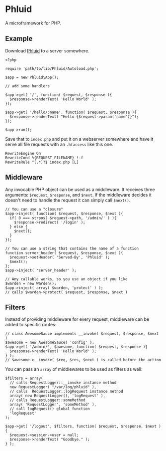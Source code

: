Phluid
======

A microframework for PHP.

Example
-------

Download [Phluid][] to a server somewhere. 

    <?php
    
    require 'path/to/lib/Phluid/Autoload.php';
        
    $app = new Phluid\App();
    
    // add some handlers
    
    $app->get( '/', function( $request, $response ){
      $response->renderText( 'Hello World' );
    });
    
    $app->get( '/hello/:name', function( $request, $response ){
      $response->renderText( "Hello {$request->param('name')}");
    });
    
    $app->run();
    
    
Save that to `index.php` and put it on a webserver somewhere and have it serve all file
requests with an `.htaccess` like this one.

    RewriteEngine On
    RewriteCond %{REQUEST_FILENAME} !-f
    RewriteRule ^(.*)?$ index.php [L]

[Phluid]: https://github.com/beaucollins/phluid-php/tarball/master "phluid-php master tarball"

Middleware
--------------

Any invocable PHP object can be used as a middleware. It receives three
arguments: `$request`, `$response`, and `$next`. If the middleware decides it
doesn't need to handle the request it can simply call `$next()`.

    // You can use a "closure"
    $app->inject( function( $request, $response, $next ){
      if( 0 === strpos( $request->path, '/admin/' ) ){
        $response->redirect( '/login' );
      } else {
        $next();
      }
    });
    
    // You can use a string that contains the name of a function
    function server_header( $request, $response, $next ){
      $request->setHeader( 'Served-By', 'Phluid' );
      $next();
    };
    $app->inject( 'server_header' );
    
    // Any callable works, so you use an object if you like
    $warden = new Warden();
    $app->inject( array( $warden, 'protect' ) );
    // calls $warden->protect( $request, $response, $next )

Filters
-------

Instead of providing middleware for every request, middleware can be added to
specific routes:

    // class AwesomeSauce implements __invoke( $request, $response, $next )
    $awesome = new AwesomeSauce( 'config' );
    $app->get( '/admin/', $awesome, function( $request, $response ){
      $response->renderText( 'Hello World' );
    } );
    // $awesome->__invoke( $req, $res, $next ) is called before the action
    
You can pass an `array` of middlewares to be used as filters as well:

    $filters = array(
      // calls RequestLogger::__invoke instance method
      new RequestLogger( "/var/log/phluid" ),
      // calls  RequestLogger::logRequest instance method
      array( new RequestLogger(), 'logRequest' ),
      // calls RequestLogger::someMethod
      array( 'RequestLogger', 'someMethod' ),
      // call logRequest() global function
      'logRequest'
    );
    
    $app->get( '/logout', $filters, function( $request, $response, $next ){
      $request->session->user = null;
      $response->renderText( "Goodbye." );
    } );
    

